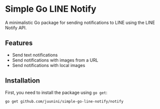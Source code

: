 # Simple Go LINE Notify

A minimalistic Go package for sending notifications to LINE using the LINE Notify API.

## Features

- Send text notifications
- Send notifications with images from a URL
- Send notifications with local images

## Installation

First, you need to install the package using `go get`:

```arduino
go get github.com/juunini/simple-go-line-notify/notify

